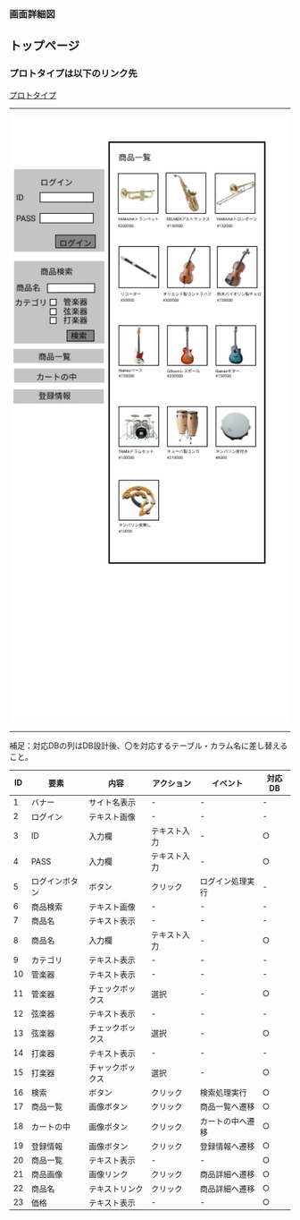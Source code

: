 ### 画面詳細図
## トップページ
### プロトタイプは以下のリンク先
[プロトタイプ](https://www.figma.com/file/sNmOONPofg7WayC4DxE0Vv/Untitled?node-id=1%3A2)
*****
<img src="../img/トップページ.png" width="500">

*****
補足：対応DBの列はDB設計後、〇を対応するテーブル・カラム名に差し替えること。

|ID|要素|内容|アクション|イベント|対応DB|
|--|---|----|---------|-------|-------|
|1|バナー|サイト名表示|-|-|-|
|2|ログイン|テキスト画像|-|-|-|
|3|ID|入力欄|テキスト入力|-|○|
|4|PASS|入力欄|テキスト入力|-|○|
|5|ログインボタン|ボタン|クリック|ログイン処理実行|-|
|6|商品検索|テキスト画像|-|-|-|
|7|商品名|テキスト表示|-|-|-|
|8|商品名|入力欄|テキスト入力|-|○|
|9|カテゴリ|テキスト表示|-|-|-|
|10|管楽器|テキスト表示|-|-|-|
|11|管楽器|チェックボックス|選択|-|○|
|12|弦楽器|テキスト表示|-|-|-|
|13|弦楽器|チェックボックス|選択|-|○|
|14|打楽器|テキスト表示|-|-|-|
|15|打楽器|チャックボックス|選択|-|○|
|16|検索|ボタン|クリック|検索処理実行|○|
|17|商品一覧|画像ボタン|クリック|商品一覧へ遷移|○|
|18|カートの中|画像ボタン|クリック|カートの中へ遷移|○|
|19|登録情報|画像ボタン|クリック|登録情報へ遷移|○|
|20|商品一覧|テキスト表示|-|-|○|
|21|商品画像|画像リンク|クリック|商品詳細へ遷移|○|
|22|商品名|テキストリンク|クリック|商品詳細へ遷移|○|
|23|価格|テキスト表示|-|-|○|
